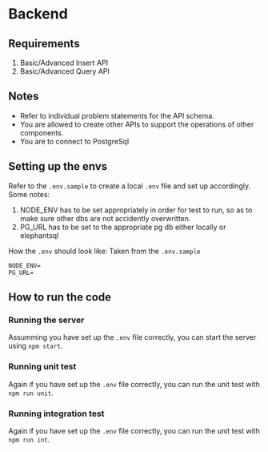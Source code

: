 # Backend

## Requirements

1. Basic/Advanced Insert API
2. Basic/Advanced Query API

## Notes

-   Refer to individual problem statements for the API schema.
-   You are allowed to create other APIs to support the operations of other components.
-   You are to connect to PostgreSql

## Setting up the envs

Refer to the `.env.sample` to create a local `.env` file and set up accordingly.  
Some notes:  
1. NODE_ENV has to be set appropriately in order for test to run, so as to make sure other dbs are not accidently overwritten.
2. PG_URL has to be set to the appropriate pg db either locally or elephantsql

How the `.env` should look like:
Taken from the `.env.sample`
```
NODE_ENV=
PG_URL=
```

## How to run the code

### Running the server  
Assumming you have set up the `.env` file correctly, you can start the server using `npm start`.  

### Running unit test  
Again if you have set up the `.env` file correctly, you can run the unit test with `npm run unit`.

### Running integration test  
Again if you have set up the `.env` file correctly, you can run the unit test with `npm run int`.